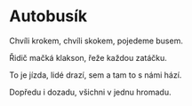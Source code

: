 # Autobusík

Chvíli krokem, chvíli skokem,
pojedeme busem.

Řidič mačká klakson,
řeže každou zatáčku.

To je jízda, lidé drazí,
sem a tam to s námi hází.

Dopředu i dozadu,
všichni v jednu hromadu.


